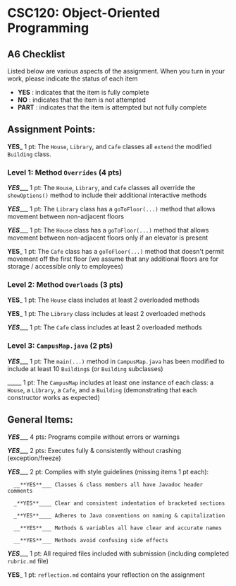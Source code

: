 # CSC120: Object-Oriented Programming
## A6 Checklist

Listed below are various aspects of the assignment.  When you turn in your work, please indicate the status of each item

- **YES** : indicates that the item is fully complete
- **NO** : indicates that the item is not attempted
- **PART** : indicates that the item is attempted but not fully complete


## Assignment Points:

__**YES**___ 1 pt: The `House`, `Library`, and `Cafe` classes all `extend` the modified `Building` class.

### Level 1: Method `Overrides` (4 pts)

_**YES**____ 1 pt: The `House`, `Library`, and `Cafe` classes all override the `showOptions()` method to include their additional interactive methods

_**YES**____ 1 pt: The `Library` class has a `goToFloor(...)` method that allows movement between non-adjacent floors

_**YES**____ 1 pt: The `House` class has a `goToFloor(...)` method that allows movement between non-adjacent floors only if an elevator is present

__**YES**___ 1 pt: The `Cafe` class has a `goToFloor(...)` method that doesn't permit movement off the first floor (we assume that any additional floors are for storage / accessible only to employees)

### Level 2: Method `Overloads` (3 pts)

__**YES**___ 1 pt: The `House` class includes at least 2 overloaded methods

__**YES**___ 1 pt: The `Library` class includes at least 2 overloaded methods

_**YES**____ 1 pt: The `Cafe` class includes at least 2 overloaded methods

### Level 3: `CampusMap.java` (2 pts)

_**YES**____ 1 pt: The `main(...)` method in `CampusMap.java` has been modified to include at least 10 `Building`s (or `Building` subclasses)

_____ 1 pt: The `CampusMap` includes at least one instance of each class: a `House`, a `Library`, a `Cafe`, and a `Building` (demonstrating that each constructor works as expected)



## General Items:

_**YES**____ 4 pts: Programs compile without errors or warnings

_**YES**____ 2 pts: Executes fully & consistently without crashing (exception/freeze)

_**YES**____ 2 pt: Complies with style guidelines (missing items 1 pt each):

      __**YES**___ Classes & class members all have Javadoc header comments

      _**YES**____ Clear and consistent indentation of bracketed sections

      _**YES**____ Adheres to Java conventions on naming & capitalization

      __**YES**___ Methods & variables all have clear and accurate names

      __**YES**___ Methods avoid confusing side effects

_**YES**____ 1 pt: All required files included with submission (including completed `rubric.md` file)

__**YES**___ 1 pt: `reflection.md` contains your reflection on the assignment
